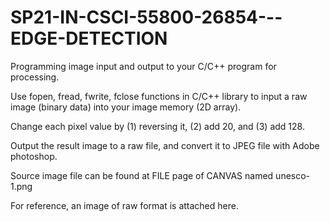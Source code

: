 # SP21-IN-CSCI-55800-26854---EDGE-DETECTION


Programming image input and output to your C/C++ program for processing.

Use fopen, fread, fwrite, fclose functions in C/C++ library to input a raw image (binary data) into your image memory (2D array).

Change each pixel value by (1) reversing it, (2) add 20, and (3) add 128.

Output the result image to a raw file, and convert it to JPEG file with Adobe photoshop.

 

Source image file can be found at FILE page of CANVAS named unesco-1.png

For reference, an image of raw format is attached here.
